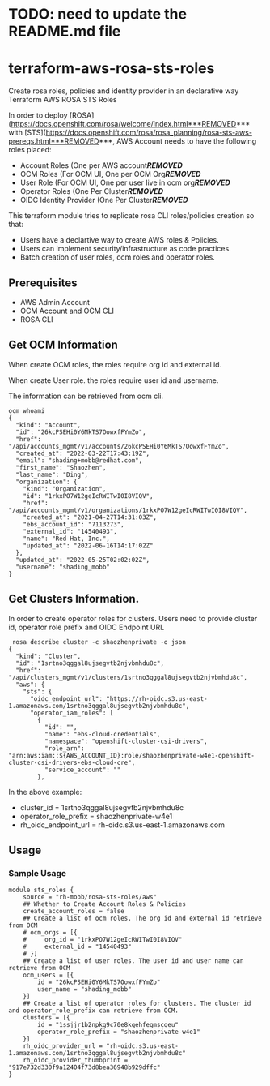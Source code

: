 # TODO: need to update the README.md file

# terraform-aws-rosa-sts-roles

Create rosa roles, policies and identity provider in an declarative way
Terraform AWS ROSA STS Roles

In order to deploy [ROSA](https://docs.openshift.com/rosa/welcome/index.html***REMOVED*** with [STS](https://docs.openshift.com/rosa/rosa_planning/rosa-sts-aws-prereqs.html***REMOVED***, AWS Account needs to have the following roles placed:

* Account Roles (One per AWS account***REMOVED***
* OCM Roles (For OCM UI, One per OCM Org***REMOVED***
* User Role (For OCM UI, One per user live in ocm org***REMOVED***
* Operator Roles (One Per Cluster***REMOVED***
* OIDC Identity Provider (One Per Cluster***REMOVED***

This terraform module tries to replicate rosa CLI roles/policies creation so that:

* Users have a declartive way to create AWS roles & Policies.
* Users can implement security/infrastructure as code practices.
* Batch creation of user roles, ocm roles and operator roles.

## Prerequisites

* AWS Admin Account
* OCM Account and OCM CLI
* ROSA CLI

## Get OCM Information

When create OCM roles, the roles require org id and external id.

When create User role. the roles require user id and username.

The information can be retrieved from ocm cli.
```
ocm whoami
{
  "kind": "Account",
  "id": "26kcPSEHi0Y6MkTS7OowxfFYmZo",
  "href": "/api/accounts_mgmt/v1/accounts/26kcPSEHi0Y6MkTS7OowxfFYmZo",
  "created_at": "2022-03-22T17:43:19Z",
  "email": "shading+mobb@redhat.com",
  "first_name": "Shaozhen",
  "last_name": "Ding",
  "organization": {
    "kind": "Organization",
    "id": "1rkxPO7W12geIcRWITwI0I8VIQV",
    "href": "/api/accounts_mgmt/v1/organizations/1rkxPO7W12geIcRWITwI0I8VIQV",
    "created_at": "2021-04-27T14:31:03Z",
    "ebs_account_id": "7113273",
    "external_id": "14540493",
    "name": "Red Hat, Inc.",
    "updated_at": "2022-06-16T14:17:02Z"
  },
  "updated_at": "2022-05-25T02:02:02Z",
  "username": "shading_mobb"
}
```

## Get Clusters Information.

In order to create operator roles for clusters. Users need to provide cluster id, operator role prefix and OIDC Endpoint URL

```
 rosa describe cluster -c shaozhenprivate -o json
{
  "kind": "Cluster",
  "id": "1srtno3qggal8ujsegvtb2njvbmhdu8c",
  "href": "/api/clusters_mgmt/v1/clusters/1srtno3qggal8ujsegvtb2njvbmhdu8c",
  "aws": {
    "sts": {
      "oidc_endpoint_url": "https://rh-oidc.s3.us-east-1.amazonaws.com/1srtno3qggal8ujsegvtb2njvbmhdu8c",
      "operator_iam_roles": [
        {
          "id": "",
          "name": "ebs-cloud-credentials",
          "namespace": "openshift-cluster-csi-drivers",
          "role_arn": "arn:aws:iam::${AWS_ACCOUNT_ID}:role/shaozhenprivate-w4e1-openshift-cluster-csi-drivers-ebs-cloud-cre",
          "service_account": ""
        },
```

In the above example:

* cluster_id =  1srtno3qggal8ujsegvtb2njvbmhdu8c
* operator_role_prefix = shaozhenprivate-w4e1
* rh_oidc_endpoint_url = rh-oidc.s3.us-east-1.amazonaws.com

## Usage

### Sample Usage

```
module sts_roles {
    source = "rh-mobb/rosa-sts-roles/aws"
    ## Whether to Create Account Roles & Policies
    create_account_roles = false
    ## Create a list of ocm roles. The org id and external id retrieve from OCM
    # ocm_orgs = [{
    #     org_id = "1rkxPO7W12geIcRWITwI0I8VIQV"
    #     external_id = "14540493"
    # }]
    ## Create a list of user roles. The user id and user name can retrieve from OCM
    ocm_users = [{
        id = "26kcPSEHi0Y6MkTS7OowxfFYmZo"
        user_name = "shading_mobb"
    }]
    ## Create a list of operator roles for clusters. The cluster id and operator_role_prefix can retrieve from OCM.
    clusters = [{
        id = "1ssjjr1b2npkg9c70e8kqehfeqmscqeu"
        operator_role_prefix = "shaozhenprivate-w4e1"
    }]
    rh_oidc_provider_url = "rh-oidc.s3.us-east-1.amazonaws.com/1srtno3qggal8ujsegvtb2njvbmhdu8c" 
    rh_oidc_provider_thumbprint = "917e732d330f9a12404f73d8bea36948b929dffc"
}
```

